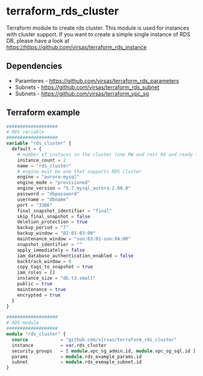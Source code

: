 # terraform_rds_cluster

Terraform module to create rds cluster. This module is used for instances with cluster support. If you want to create a simple single instance of RDS DB, please have a look at <https://https://github.com/virsas/terraform_rds_instance>

## Dependencies

- Paramteres - <https://github.com/virsas/terraform_rds_parameters> 
- Subnets - <https://github.com/virsas/terraform_rds_subnet> 
- Subnets - <https://github.com/virsas/terraform_vpc_sg> 

## Terraform example

``` terraform
###################
# RDS variable
###################
variable "rds_cluster" { 
  default = { 
    # number of instaces in the cluster (one RW and rest RO and ready for failover)
    instance_count = 2
    name = "rds_cluster"
    # engine must be one that supports RDS cluster
    engine = "aurora-mysql"
    engine_mode = "provisioned"
    engine_version = "5.7.mysql_aurora.2.08.0"
    password = "dbpassword"
    username = "dbname"
    port = "3306"
    final_snapshot_identifier = "final"
    skip_final_snapshot = false
    deletion_protection = true
    backup_period = "7"
    backup_window = "02:01-03:00"
    maintenance_window = "sun:03:01-sun:04:00"
    snapshot_identifier = ""
    apply_immediately = false
    iam_database_authentication_enabled = false
    backtrack_window = 0
    copy_tags_to_snapshot = true
    iam_roles = []
    instance_size = "db.t3.small"
    public = true
    maintenance = true
    encrypted = true
  } 
}

###################
# RDS module
###################
module "rds_cluster" {
  source            = "github.com/virsas/terraform_rds_cluster"
  instance          = var.rds_cluster
  security_groups   = [ module.vpc_sg_admin.id, module.vpc_sg_sql.id ]
  params            = module.rds_example_params.id
  subnet            = module.rds_exmaple_subnet.id
}
```
